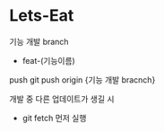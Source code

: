 # Lets-Eat


기능 개발 branch
- feat-(기능이름)

push
git push origin {기능 개발 bracnch}

개발 중 다른 업데이트가 생길 시
- git fetch 먼저 실행
